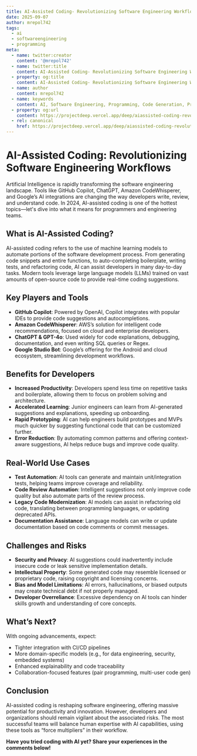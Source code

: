 ```yaml
---
title: AI-Assisted Coding- Revolutionizing Software Engineering Workflows
date: 2025-09-07
author: mrepol742
tags:
  - ai
  - softwareengineering
  - programming
meta:
  - name: twitter:creator
    content: '@mrepol742'
  - name: twitter:title
    content: AI-Assisted Coding- Revolutionizing Software Engineering Workflows
  - property: og:title
    content: AI-Assisted Coding- Revolutionizing Software Engineering Workflows
  - name: author
    content: mrepol742
  - name: keywords
    content: AI, Software Engineering, Programming, Code Generation, Productivity
  - property: og:url
    content: https://projectdeep.vercel.app/deep/aiassisted-coding-revolutionizing-software-engineering-workflows/
  - rel: canonical
    href: https://projectdeep.vercel.app/deep/aiassisted-coding-revolutionizing-software-engineering-workflows/
---
```


# AI-Assisted Coding: Revolutionizing Software Engineering Workflows

Artificial Intelligence is rapidly transforming the software engineering landscape. Tools like GitHub Copilot, ChatGPT, Amazon CodeWhisperer, and Google’s AI integrations are changing the way developers write, review, and understand code. In 2024, AI-assisted coding is one of the hottest topics—let's dive into what it means for programmers and engineering teams.

## What is AI-Assisted Coding?

AI-assisted coding refers to the use of machine learning models to automate portions of the software development process. From generating code snippets and entire functions, to auto-completing boilerplate, writing tests, and refactoring code, AI can assist developers in many day-to-day tasks. Modern tools leverage large language models (LLMs) trained on vast amounts of open-source code to provide real-time coding suggestions.

## Key Players and Tools

- **GitHub Copilot**: Powered by OpenAI, Copilot integrates with popular IDEs to provide code suggestions and autocompletions.
- **Amazon CodeWhisperer**: AWS’s solution for intelligent code recommendations, focused on cloud and enterprise developers.
- **ChatGPT & GPT-4o**: Used widely for code explanations, debugging, documentation, and even writing SQL queries or Regex.
- **Google Studio Bot**: Google’s offering for the Android and cloud ecosystem, streamlining development workflows.

## Benefits for Developers

- **Increased Productivity**: Developers spend less time on repetitive tasks and boilerplate, allowing them to focus on problem solving and architecture.
- **Accelerated Learning**: Junior engineers can learn from AI-generated suggestions and explanations, speeding up onboarding.
- **Rapid Prototyping**: AI can help engineers build prototypes and MVPs much quicker by suggesting functional code that can be customized further.
- **Error Reduction**: By automating common patterns and offering context-aware suggestions, AI helps reduce bugs and improve code quality.

## Real-World Use Cases

- **Test Automation**: AI tools can generate and maintain unit/integration tests, helping teams improve coverage and reliability.
- **Code Review Automation**: Intelligent suggestions not only improve code quality but also automate parts of the review process.
- **Legacy Code Modernization**: AI models can assist in refactoring old code, translating between programming languages, or updating deprecated APIs.
- **Documentation Assistance**: Language models can write or update documentation based on code comments or commit messages.

## Challenges and Risks

- **Security and Privacy**: AI suggestions could inadvertently include insecure code or leak sensitive implementation details.
- **Intellectual Property**: Some generated code may resemble licensed or proprietary code, raising copyright and licensing concerns.
- **Bias and Model Limitations**: AI errors, hallucinations, or biased outputs may create technical debt if not properly managed.
- **Developer Overreliance**: Excessive dependency on AI tools can hinder skills growth and understanding of core concepts.

## What’s Next?

With ongoing advancements, expect:
- Tighter integration with CI/CD pipelines
- More domain-specific models (e.g., for data engineering, security, embedded systems)
- Enhanced explainability and code traceability
- Collaboration-focused features (pair programming, multi-user code gen)

## Conclusion

AI-assisted coding is reshaping software engineering, offering massive potential for productivity and innovation. However, developers and organizations should remain vigilant about the associated risks. The most successful teams will balance human expertise with AI capabilities, using these tools as “force multipliers” in their workflow.

**Have you tried coding with AI yet? Share your experiences in the comments below!**
